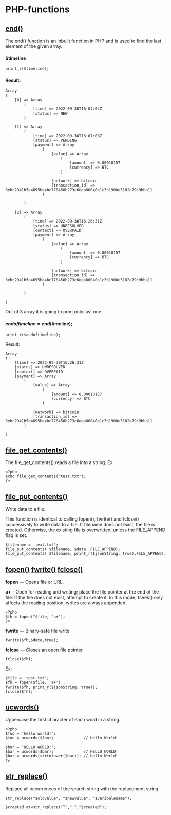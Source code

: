 # PHP-functions

## [end()](https://www.php.net/manual/en/function.end.php)
The end() function is an inbuilt function in PHP and is used to find the last element of the given array.

#### $timeline

``` 
print_r($timeline);
``` 
#### Result:
``` 
Array
(
    [0] => Array
        (
            [time] => 2022-09-30T16:04:04Z
            [status] => NEW
        )

    [1] => Array
        (
            [time] => 2022-09-30T16:07:08Z
            [status] => PENDING
            [payment] => Array
                (
                    [value] => Array
                        (
                            [amount] => 0.00010157
                            [currency] => BTC
                        )

                    [network] => bitcoin
                    [transaction_id] => 8ebc2941b5e4695be4bc778450b273c6eea80040a1c3b1900e5182e79c9bba11
                )

        )

    [2] => Array
        (
            [time] => 2022-09-30T16:26:31Z
            [status] => UNRESOLVED
            [context] => OVERPAID
            [payment] => Array
                (
                    [value] => Array
                        (
                            [amount] => 0.00010157
                            [currency] => BTC
                        )

                    [network] => bitcoin
                    [transaction_id] => 8ebc2941b5e4695be4bc778450b273c6eea80040a1c3b1900e5182e79c9bba11
                )

        )

)
``` 

Out of 3 array it is going to print only last one.

#### $endoftimeline = end($timeline);

``` 
print_r($endoftimeline);

``` 
Result:
``` 
Array
(
    [time] => 2022-09-30T16:26:31Z
    [status] => UNRESOLVED
    [context] => OVERPAID
    [payment] => Array
        (
            [value] => Array
                (
                    [amount] => 0.00010157
                    [currency] => BTC
                )

            [network] => bitcoin
            [transaction_id] => 8ebc2941b5e4695be4bc778450b273c6eea80040a1c3b1900e5182e79c9bba11
        )

)

``` 

## [file_get_contents()](https://www.php.net/manual/en/function.file-get-contents.php)
The file_get_contents() reads a file into a string.
Ex: 
``` 
<?php
echo file_get_contents("test.txt");
?>
``` 

## [file_put_contents()](https://www.php.net/manual/en/function.file-put-contents.php)
Write data to a file.

This function is identical to calling fopen(), fwrite() and fclose() successively to write data to a file.
If filename does not exist, the file is created. Otherwise, the existing file is overwritten, unless the FILE_APPEND flag is set.

``` 
$filename = 'text.txt';
file_put_contents( $filename, $data ,FILE_APPEND);
file_put_contents( $filename, print_r($jsonString, true),FILE_APPEND);
``` 

## [fopen()](https://www.php.net/manual/en/function.fopen.php) [fwrite()](https://www.php.net/manual/en/function.fwrite.php) [fclose()](https://www.php.net/manual/en/function.fclose.php)

**fopen** — Opens file or URL.

**a+** - Open for reading and writing; place the file pointer at the end of the file. If the file does not exist, attempt to create it. In this mode,       fseek() only affects the reading position, writes are always appended.
    
``` 
<?php
$fh = fopen("$file, "a+");
?>
``` 
**fwrite** — Binary-safe file write
``` 
fwrite($fh,$data,true);
``` 
**fclose** — Closes an open file pointer
``` 
fclose($fh);
``` 
Ex:
``` 
$file = 'test.txt';
$fh = fopen($file, 'a+') ; 
fwrite($fh, print_r($jsonString, true)); 
fclose($fh); 
``` 
      
## [ucwords()](https://www.php.net/manual/en/function.ucwords.php)
Uppercase the first character of each word in a string.
``` 
<?php
$foo = 'hello world!';
$foo = ucwords($foo);             // Hello World!

$bar = 'HELLO WORLD!';
$bar = ucwords($bar);             // HELLO WORLD!
$bar = ucwords(strtolower($bar)); // Hello World!
?>
``` 

## [str_replace()](https://www.php.net/manual/en/function.str-replace.php)
Replace all occurrences of the search string with the replacement string.
``` 
str_replace("$oldvalue", "$newvalue", "$varibalename");
``` 
``` 
$created_at=str_replace("T"," ","$created");
``` 
